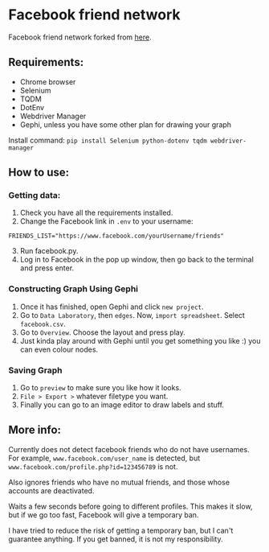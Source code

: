 # Facebook friend network

Facebook friend network forked from [here](https://github.com/JupiLogy/facebook-friend-network).
## Requirements:
- Chrome browser
- Selenium
- TQDM
- DotEnv
- Webdriver Manager
- Gephi, unless you have some other plan for drawing your graph

Install command: `pip install Selenium python-dotenv tqdm webdriver-manager`

## How to use:

### Getting data:
1. Check you have all the requirements installed.
2. Change the Facebook link in `.env` to your username:
```env
FRIENDS_LIST="https://www.facebook.com/yourUsername/friends"
```
3. Run facebook.py.
4. Log in to Facebook in the pop up window, then go back to the terminal and press enter.

### Constructing Graph Using Gephi
1. Once it has finished, open Gephi and click `new project`.
2. Go to `Data Laboratory`, then `edges`. Now, `import spreadsheet`. Select `facebook.csv`.
3. Go to `Overview`. Choose the layout and press play.
4. Just kinda play around with Gephi until you get something you like :) you can even colour nodes.

### Saving Graph
1. Go to `preview` to make sure you like how it looks.
2. `File > Export >` whatever filetype you want.
3. Finally you can go to an image editor to draw labels and stuff.

## More info:
Currently does not detect facebook friends who do not have usernames.
For example, `www.facebook.com/user_name` is detected, but `www.facebook.com/profile.php?id=123456789` is not.

Also ignores friends who have no mutual friends, and those whose accounts are deactivated.

Waits a few seconds before going to different profiles.
This makes it slow, but if we go too fast, Facebook will give a temporary ban.

I have tried to reduce the risk of getting a temporary ban, but I can't guarantee anything.
If you get banned, it is not my responsibility.